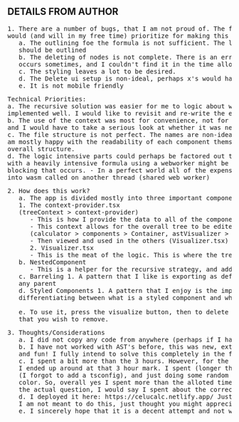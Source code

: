 ## DETAILS FROM AUTHOR
<pre>
1. There are a number of bugs, that I am not proud of. The following is a list of items that I 
would (and will in my free time) prioritize for making this a complete submission.
   a. The outlining foe the formula is not sufficient. The left and right sides of the formula 
   should be outlined
   b. The deleting of nodes is not complete. There is an error with duplicate nodes, it only 
   occurs sometimes, and I couldn't find it in the time alloted.
   c. The styling leaves a lot to be desired.
   d. The Delete ui setup is non-ideal, perhaps x's would have been better.
   e. It is not mobile friendly
</pre>
<pre>
Technical Priorities:
a. The recursive solution was easier for me to logic about with the tree syntax, but it is not 
implemented well. I would like to revisit and re-write the entire Visualizer.tsx component.
b. The use of the context was most for convenience, not for efficiency. Context can be problematic, 
and I would have to take a serious look at whether it was necessary.
c. The file structure is not perfect. The names are non-ideal, it should be organized better. I 
am mostly happy with the readability of each component themselves, but not happy about the 
overall structure.
d. The logic intensive parts could perhaps be factored out to their own files - If this was done, 
with a heavily intensive formula using a webworker might be the way forward so there isn't any 
blocking that occurs. - In a perfect world all of the expensive fe stuff would be factored out 
into wasm called on another thread (shared web worker)
</pre>
<pre>
2. How does this work?
   a. The app is divided mostly into three important components. 
   1. The context-provider.tsx 
   (treeContext > context-provider)
      - This is how I provide the data to all of the components without dealing with prop drilling. 
      - This context allows for the overall tree to be edited from within the smaller components 
      (calculator > components > Container, astVisualizer > NestedComponent) 
      - Then viewed and used in the others (Visualizer.tsx) 
      2. Visualizer.tsx 
      - This is the meat of the logic. This is where the tree is broken down and turned into components. 
   b. NestedComponent 
      - This is a helper for the recursive strategy, and additionally handles deletion of nodes in the tree
   c. Barreling 1. A pattern that I like is exporting as default into an index that is easily accessible to 
   any parent
   d. Styled Components 1. A pattern that I enjoy is the import \* as S, this helps greatly with 
   differentiating between what is a styled component and what is not.

   e. To use it, press the visualize button, then to delete nodes click on the one in the display 
   that you wish to remove.
</pre>
<pre>
3. Thoughts/Considerations
   a. I did not copy any code from anywhere (perhaps if I had my highlighting would be better! :D).
   b. I have not worked with AST's before, this was new, extremely interesting, and ultimately rewarding 
   and fun! I fully intend to solve this completely in the future
   c. I spent a bit more than the 3 hours. However, for the actual tree manipulation I would estimate 
   I ended up around at that 3 hour mark. I spent (longer than I care to say!) getting the app into ts 
   (I forgot to add a tsconfig), and just doing some random styling and playing with the background 
   color. So, overall yes I spent more than the alloted time, but 'concentrated hours' dealing with 
   the actual question, I would say I spent about the correct amount of time.
   d. I deployed it here: https://celucalc.netlify.app/ Just for easy viewing. I can take it down if 
   I am not meant to do this, just thought you might appreciate playing with it a little (find all my bugs!)
   e. I sincerely hope that it is a decent attempt and not way below your other applicants and a waste of time!
</pre>
